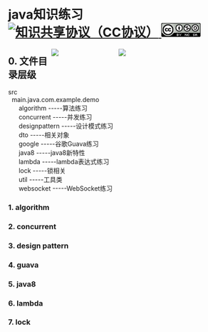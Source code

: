 # java知识练习 [![知识共享协议（CC协议）](https://img.shields.io/badge/License-Creative%20Commons-DC3D24.svg) ![Attribution-NonCommercial-ShareAlike CC BY-NC-SA](LICENSE.png)](https://creativecommons.org/licenses/by-nc-sa/4.0/deed.zh)

<img src="images/vim-icon.png" width="256" align="right" >

<img src="images/emacs-vs-vim-shape.png" width="30%" align="right" />

## 0. 文件目录层级
src <br>
 &nbsp;    main.java.com.example.demo<br>
    &nbsp;  &nbsp;  &nbsp;      algorithm -----算法练习<br>
    &nbsp;  &nbsp;  &nbsp;      concurrent -----并发练习<br>
    &nbsp;  &nbsp;  &nbsp;      designpattern -----设计模式练习<br>
    &nbsp;  &nbsp;  &nbsp;      dto -----相关对象<br>
    &nbsp;  &nbsp;  &nbsp;      google -----谷歌Guava练习<br>
    &nbsp;  &nbsp;  &nbsp;      java8 -----java8新特性<br>
    &nbsp;  &nbsp;  &nbsp;      lambda -----lambda表达式练习<br>
    &nbsp;  &nbsp;  &nbsp;      lock -----锁相关<br>
    &nbsp;  &nbsp;  &nbsp;      util -----工具类<br>
    &nbsp;  &nbsp;  &nbsp;      websocket -----WebSocket练习<br>

### 1. algorithm
### 2. concurrent
### 3. design pattern
### 4. guava
### 5. java8
### 6. lambda
### 7. lock

